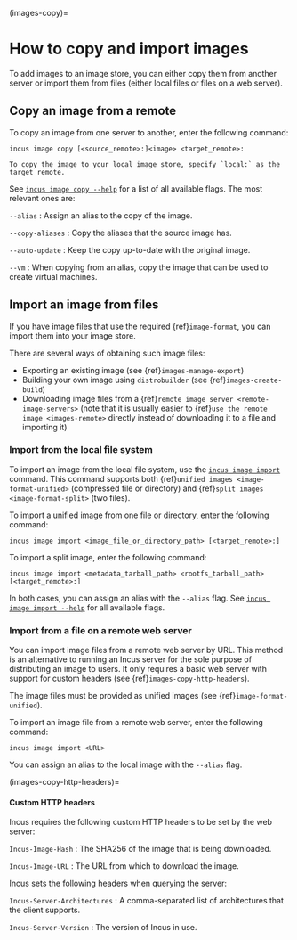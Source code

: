 (images-copy)=
# How to copy and import images

To add images to an image store, you can either copy them from another server or import them from files (either local files or files on a web server).

## Copy an image from a remote

To copy an image from one server to another, enter the following command:

    incus image copy [<source_remote>:]<image> <target_remote>:

```{note}
To copy the image to your local image store, specify `local:` as the target remote.
```

See [`incus image copy --help`](incus_image_copy.md) for a list of all available flags.
The most relevant ones are:

`--alias`
: Assign an alias to the copy of the image.

`--copy-aliases`
: Copy the aliases that the source image has.

`--auto-update`
: Keep the copy up-to-date with the original image.

`--vm`
: When copying from an alias, copy the image that can be used to create virtual machines.

## Import an image from files

If you have image files that use the required {ref}`image-format`, you can import them into your image store.

There are several ways of obtaining such image files:

- Exporting an existing image (see {ref}`images-manage-export`)
- Building your own image using `distrobuilder` (see {ref}`images-create-build`)
- Downloading image files from a {ref}`remote image server <remote-image-servers>` (note that it is usually easier to {ref}`use the remote image <images-remote>` directly instead of downloading it to a file and importing it)

### Import from the local file system

To import an image from the local file system, use the [`incus image import`](incus_image_import.md) command.
This command supports both {ref}`unified images <image-format-unified>` (compressed file or directory) and {ref}`split images <image-format-split>` (two files).

To import a unified image from one file or directory, enter the following command:

    incus image import <image_file_or_directory_path> [<target_remote>:]

To import a split image, enter the following command:

    incus image import <metadata_tarball_path> <rootfs_tarball_path> [<target_remote>:]

In both cases, you can assign an alias with the `--alias` flag.
See [`incus image import --help`](incus_image_import.md) for all available flags.

### Import from a file on a remote web server

You can import image files from a remote web server by URL.
This method is an alternative to running an Incus server for the sole purpose of distributing an image to users.
It only requires a basic web server with support for custom headers (see {ref}`images-copy-http-headers`).

The image files must be provided as unified images (see {ref}`image-format-unified`).

To import an image file from a remote web server, enter the following command:

    incus image import <URL>

You can assign an alias to the local image with the `--alias` flag.

(images-copy-http-headers)=
#### Custom HTTP headers

Incus requires the following custom HTTP headers to be set by the web server:

`Incus-Image-Hash`
: The SHA256 of the image that is being downloaded.

`Incus-Image-URL`
: The URL from which to download the image.

Incus sets the following headers when querying the server:

`Incus-Server-Architectures`
: A comma-separated list of architectures that the client supports.

`Incus-Server-Version`
: The version of Incus in use.
